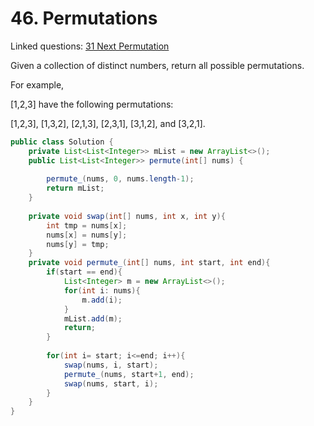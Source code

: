 # 46. Permutations

Linked questions: [31 Next Permutation](GoogleMedium/31.md)


Given a collection of distinct numbers, return all possible permutations.

For example,

[1,2,3] have the following permutations:

[1,2,3], [1,3,2], [2,1,3], [2,3,1], [3,1,2], and [3,2,1].

```java
public class Solution {
    private List<List<Integer>> mList = new ArrayList<>();
    public List<List<Integer>> permute(int[] nums) {
        
        permute_(nums, 0, nums.length-1);
        return mList;
    }
    
    private void swap(int[] nums, int x, int y){
        int tmp = nums[x];
        nums[x] = nums[y];
        nums[y] = tmp;
    }
    private void permute_(int[] nums, int start, int end){
        if(start == end){
            List<Integer> m = new ArrayList<>();
            for(int i: nums){
                m.add(i);
            }
            mList.add(m);
            return;
        }
        
        for(int i= start; i<=end; i++){
            swap(nums, i, start);
            permute_(nums, start+1, end);
            swap(nums, start, i);
        }
    }
}
```